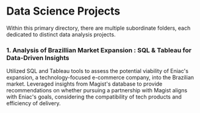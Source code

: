 # Data Science Projects
Within this primary directory, there are multiple subordinate folders, each dedicated to distinct data analysis projects.

### 1.  Analysis of Brazillian Market Expansion : SQL & Tableau for Data-Driven Insights

Utilized SQL and Tableau tools to assess the potential viability of Eniac's expansion, a technology-focused e-commerce company, into the Brazilian market. Leveraged insights from Magist's database to provide recommendations on whether pursuing a partnership with Magist aligns with Eniac's goals, considering the compatibility of tech products and efficiency of delivery.
